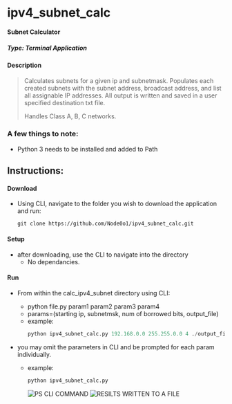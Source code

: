 # ipv4_subnet_calc
**Subnet Calculator**
##### *Type: Terminal Application*

#### Description
> Calculates subnets for a given ip and subnetmask.
> Populates each created subnets with the subnet address, broadcast address, and list all assignable IP addresses.
> All output is written and saved in a user specified destination txt file.
>
> Handles Class A, B, C networks.

### A few things to note:
- Python 3 needs to be installed and added to Path

## **Instructions:**
#### **Download**
- Using CLI, navigate to the folder you wish to download the application and run:
  ```console
  git clone https://github.com/Node0o1/ipv4_subnet_calc.git
  ```

#### **Setup**
- after downloading, use the CLI to navigate into the directory
  - No dependancies.

#### **Run**
  - From within the calc_ipv4_subnet directory using CLI:
    - python file.py param1 param2 param3 param4
    - params=(starting ip, subnetmsk, num of borrowed bits, output_file)
    - example: 
      ```py
      python ipv4_subnet_calc.py 192.168.0.0 255.255.0.0 4 ./output_file.txt
      ```

  - you may omit the parameters in CLI and be prompted for each param individually.
    - example:
      ```py
      python ipv4_subnet_calc.py
      ```

      ![PS CLI COMMAND](<img width="431" alt="image" src="https://github.com/Node0o1/ipv4_subnet_calc/assets/157242958/a00ac145-1ea4-4e62-8f09-a6300a4e76e2">)
      ![RESILTS WRITTEN TO A FILE](https://github.com/Node0o1/ipv4_subnet_calc/assets/157242958/4fa7a3ee-1e9e-4b69-aeaf-ab0597488fca)


